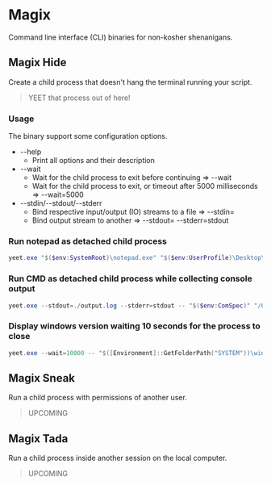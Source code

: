 # Magix

Command line interface (CLI) binaries for non-kosher shenanigans.

## Magix Hide

Create a child process that doesn't hang the terminal running your script.

> YEET that process out of here!

### Usage

The binary support some configuration options.

* --help
    * Print all options and their description
* --wait
    * Wait for the child process to exit before continuing => --wait
    * Wait for the child process to exit, or timeout after 5000 milliseconds => --wait=5000
* --stdin/--stdout/--stderr
    * Bind respective input/output (IO) streams to a file => --stdin=<path-to-file>
    * Bind output stream to another => --stdout=<path-to-logfile> --stderr=stdout


### Run notepad as detached child process

```powershell
yeet.exe "$($env:SystemRoot)\notepad.exe" "$($env:UserProfile)\Desktop\new-document.txt"
```

### Run CMD as detached child process while collecting console output

```powershell
yeet.exe --stdout=./output.log --stderr=stdout -- "$($env:ComSpec)" "/C ECHO Hello from CMD!"
```

### Display windows version waiting 10 seconds for the process to close

```powershell
yeet.exe --wait=10000 -- "$([Environment]::GetFolderPath("SYSTEM"))\winver.exe"
```

## Magix Sneak

Run a child process with permissions of another user.

> UPCOMING

## Magix Tada

Run a child process inside another session on the local computer.

> UPCOMING
